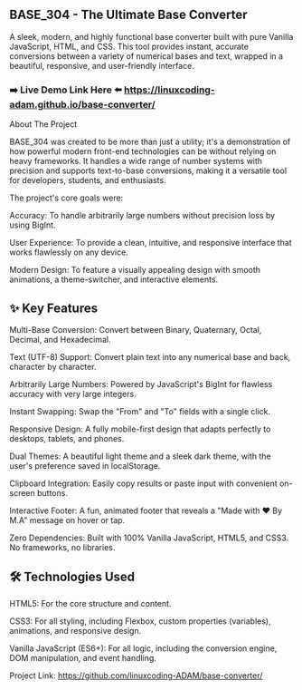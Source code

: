 ## BASE_304 - The Ultimate Base Converter

A sleek, modern, and highly functional base converter built with pure Vanilla JavaScript, HTML, and CSS. This tool provides instant, accurate conversions between a variety of numerical bases and text, wrapped in a beautiful, responsive, and user-friendly interface.

### ➡️ Live Demo Link Here ⬅️ https://linuxcoding-adam.github.io/base-converter/

About The Project

BASE_304 was created to be more than just a utility; it's a demonstration of how powerful modern front-end technologies can be without relying on heavy frameworks. It handles a wide range of number systems with precision and supports text-to-base conversions, making it a versatile tool for developers, students, and enthusiasts.

The project's core goals were:

Accuracy: To handle arbitrarily large numbers without precision loss by using BigInt.

User Experience: To provide a clean, intuitive, and responsive interface that works flawlessly on any device.

Modern Design: To feature a visually appealing design with smooth animations, a theme-switcher, and interactive elements.

## ✨ Key Features

Multi-Base Conversion: Convert between Binary, Quaternary, Octal, Decimal, and Hexadecimal.

Text (UTF-8) Support: Convert plain text into any numerical base and back, character by character.

Arbitrarily Large Numbers: Powered by JavaScript's BigInt for flawless accuracy with very large integers.

Instant Swapping: Swap the "From" and "To" fields with a single click.

Responsive Design: A fully mobile-first design that adapts perfectly to desktops, tablets, and phones.

Dual Themes: A beautiful light theme and a sleek dark theme, with the user's preference saved in localStorage.

Clipboard Integration: Easily copy results or paste input with convenient on-screen buttons.

Interactive Footer: A fun, animated footer that reveals a "Made with ❤️ By M.A" message on hover or tap.

Zero Dependencies: Built with 100% Vanilla JavaScript, HTML5, and CSS3. No frameworks, no libraries.

## 🛠️ Technologies Used

HTML5: For the core structure and content.

CSS3: For all styling, including Flexbox, custom properties (variables), animations, and responsive design.

Vanilla JavaScript (ES6+): For all logic, including the conversion engine, DOM manipulation, and event handling.

Project Link: https://github.com/linuxcoding-ADAM/base-converter/
